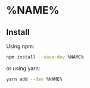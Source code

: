 # %NAME%

## Install

Using npm:

```sh
npm install --save-dev %NAME%
```

or using yarn:

```sh
yarn add --dev %NAME%
```
